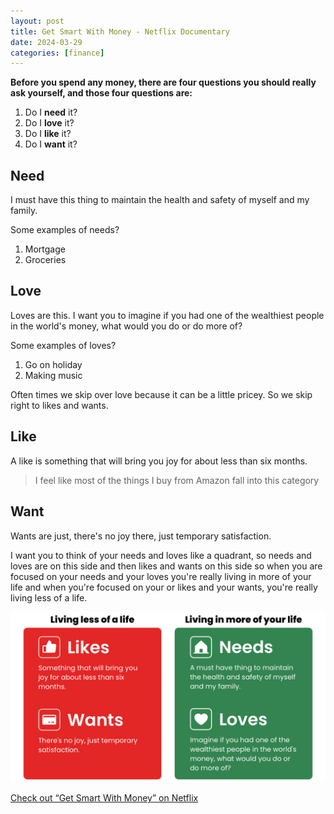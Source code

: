 ```yaml
---
layout: post
title: Get Smart With Money - Netflix Documentary
date: 2024-03-29
categories: [finance]
---
```


**Before you spend any money, there are four questions you should really ask yourself, and those four questions are:**

1. Do I **need** it?
2. Do I **love** it?
3. Do I **like** it?
4. Do I **want** it? 

## Need
I must have this thing to maintain the health and safety of myself and my family.

Some examples of needs?
1. Mortgage
2. Groceries

## Love
Loves are this. I want you to imagine if you had one of the wealthiest people in the world's money, what would you do or do more of?

Some examples of loves?
1. Go on holiday
2. Making music

Often times we skip over love because it can be a little pricey. So we skip right to likes and wants. 

## Like
A like is something that will bring you joy for about less than six months.

> I feel like most of the things I buy from Amazon fall into this category

## Want
Wants are just, there's no joy there, just temporary satisfaction.

I want you to think of your needs and loves like a quadrant, so needs and loves are on this side and then likes and wants on this side so when you are focused on your needs and your loves you're really living in more of your life and when you're focused on your or likes and your wants, you're really living less of a life.

![Likes, Wants, Needs and Loves](/images/likes-wants-needs-loves.png)

[Check out “Get Smart With Money” on Netflix](https://www.netflix.com/us/title/81312877?s=i&trkid=260453186&vlang=en&clip=81616644)
